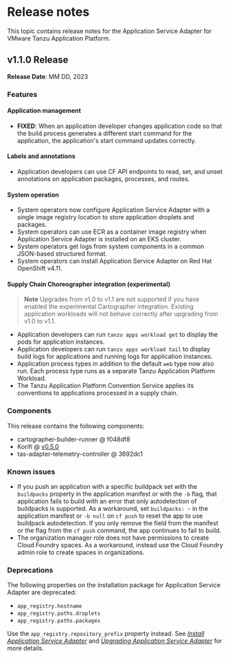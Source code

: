 # Release notes

This topic contains release notes for the Application Service Adapter for VMware Tanzu Application Platform.

## <a id='1-1-0'></a> v1.1.0 Release

**Release Date**: MM DD, 2023

### Features

#### Application management

* **FIXED**: When an application developer changes application code so that the build process generates a different start command for the application, the application's start command updates correctly.

#### Labels and annotations

* Application developers can use CF API endpoints to read, set, and unset annotations on application packages, processes, and routes.

#### System operation

* System operators now configure Application Service Adapter with a single image registry location to store application droplets and packages.
* System operators can use ECR as a container image registry when Application Service Adapter is installed on an EKS cluster.
* System operators get logs from system components in a common JSON-based structured format.
* System operators can install Application Service Adapter on Red Hat OpenShift v4.11.

#### Supply Chain Choreographer integration (experimental)

> **Note** Upgrades from v1.0 to v1.1 are not supported if you have enabled the experimental Cartographer integration. Existing application workloads will not behave correctly after upgrading from v1.0 to v1.1.

* Application developers can run `tanzu apps workload get` to display the pods for application instances.
* Application developers can run `tanzu apps workload tail` to display build logs for applications and running logs for application instances.
* Application process types in addition to the default `web` type now also run. Each process type runs as a separate Tanzu Application Platform Workload.
* The Tanzu Application Platform Convention Service applies its conventions to applications processed in a supply chain.


### Components

This release contains the following components:

* cartographer-builder-runner @ f048df8
* Korifi @ [v0.5.0](https://github.com/cloudfoundry/korifi/tree/v0.5.0)
* tas-adapter-telemetry-controller @ 3692dc1

### Known issues

* If you push an application with a specific buildpack set with the `buildpacks` property in the application manifest or with the `-b` flag, that application fails to build with an error that only autodetection of buildpacks is supported. As a workaround, set `buildpacks: ~` in the application manifest or `-b null` on `cf push` to reset the app to use buildpack autodetection. If you only remove the field from the manifest or the flag from the `cf push` command, the app continues to fail to build.
* The organization manager role does not have permissions to create Cloud Foundry spaces. As a workaround, instead use the Cloud Foundry admin role to create spaces in organizations.

### Deprecations

The following properties on the installation package for Application Service Adapter are deprecated:

* `app_registry.hostname`
* `app_registry.paths.droplets`
* `app_registry.paths.packages`

Use the `app_registry.repository_prefix` property instead. See [_Install Application Service Adapter_](install.md) and [_Upgrading Application Service Adapter_](upgrading.md) for more details.
